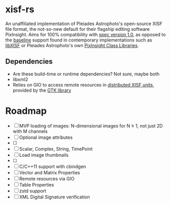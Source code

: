 # xisf-rs

An unaffiliated implementation of Pleiades Astrophoto's open-source XISF file format, the not-so-new default for their flagship editing software PixInsight. Aims for 100% compatibility with [spec version 1.0](https://pixinsight.com/doc/docs/XISF-1.0-spec/XISF-1.0-spec.html), as opposed to the [baseline](https://pixinsight.com/doc/docs/XISF-1.0-spec/XISF-1.0-spec.html#Conformance) support found in contemporary implementations such as [libXISF](https://gitea.nouspiro.space/nou/libXISF) or Pleiades Astrophoto's own [PixInsight Class Libraries](https://gitlab.com/pixinsight/PCL).

## Dependencies
- Are these build-time or runtime dependencies? Not sure, maybe both
- libxml2
- Relies on GIO to access remote resources in [distributed XISF units](https://pixinsight.com/doc/docs/XISF-1.0-spec/XISF-1.0-spec.html#distributed_xisf_unit), provided by the [GTK library](https://www.gtk.org/docs/installations/)

# Roadmap

- [ ] MVP loading of images: N-dimensional images for N &ge; 1, not just 2D with M channels
- [ ] Optional image attributes
- [ ] <FITSKeyword>
- [ ] Scalar, Complex, String, TimePoint <Property>
- [ ] Load image thumbnails
- [ ] <Reference>
- [ ] C/C++11 support with cbindgen
- [ ] Vector and Matrix Properties
- [ ] Remote resources via GIO
- [ ] Table Properties
- [ ] zstd support
- [ ] XML Digital Signature verification